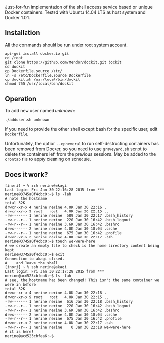 Just-for-fun implementation of the shell access service based on unique Docker containers. Tested with Ubuntu 14.04 LTS as host system and Docker 1.0.1.

## Installation

All the commands should be run under root system account.
```shell
apt-get install docker.io git
cd /root
git clone https://github.com/Mendor/dockit.git dockit
cd dockit
cp Dockerfile.source /etc/
ln -s /etc/Dockerfile.source Dockerfile
cp dockit.sh /usr/local/bin/dockit
chmod 755 /usr/local/bin/dockit
```

## Operation

To add new user named *unknown*:
```
./adduser.sh unknown
```

If you need to provide the other shell except bash for the specific user, edit ``Dockerfile``.

Unfortunately, the option ``--ephemeral`` to run self-destructing containers has been removed from Docker, so you need to use ``graveyard.sh`` script to delete the containers left from the previous sessions. May be added to the ``crontab`` file to apply cleaning on schedule.

## Does it work?

```shell
[inori] ~ % ssh nerine@akagi
Last login: Fri Jan 30 22:16:28 2015 from ***
nerine@3745a0f4cbc0:~$ ls -lah
# note the hostname
total 32K
drwxr-xr-x 4 nerine nerine 4.0K Jan 30 22:16 .
drwxr-xr-x 9 root   root   4.0K Jan 30 22:15 ..
-rw------- 1 nerine nerine  589 Jan 30 22:17 .bash_history
-rw-r--r-- 1 nerine nerine  220 Jan 30 16:42 .bash_logout
-rw-r--r-- 1 nerine nerine 3.6K Jan 30 16:42 .bashrc
drwx------ 2 nerine nerine 4.0K Jan 30 18:04 .cache
-rw-r--r-- 1 nerine nerine  675 Jan 30 16:42 .profile
drwxr-xr-x 2 nerine nerine 4.0K Jan 30 22:17 .ssh
nerine@3745a0f4cbc0:~$ touch we-were-here
# we create an empty file to check is the home directory content being kept
nerine@3745a0f4cbc0:~$ exit
Connection to akagi closed.
# ...and leave the shell
[inori] ~ % ssh nerine@akagi
Last login: Fri Jan 30 22:17:28 2015 from ***
nerine@acd523cbfea6:~$ ls -lah
# see, the hostname has been changed! This isn't the same container we were in before
total 32K
drwxr-xr-x 4 nerine nerine 4.0K Jan 30 22:18 .
drwxr-xr-x 9 root   root   4.0K Jan 30 22:15 ..
-rw------- 1 nerine nerine  616 Jan 30 22:18 .bash_history
-rw-r--r-- 1 nerine nerine  220 Jan 30 16:42 .bash_logout
-rw-r--r-- 1 nerine nerine 3.6K Jan 30 16:42 .bashrc
drwx------ 2 nerine nerine 4.0K Jan 30 18:04 .cache
-rw-r--r-- 1 nerine nerine  675 Jan 30 16:42 .profile
drwxr-xr-x 2 nerine nerine 4.0K Jan 30 22:17 .ssh
-rw-r--r-- 1 nerine nerine    0 Jan 30 22:18 we-were-here
# it is here!
nerine@acd523cbfea6:~$
```
